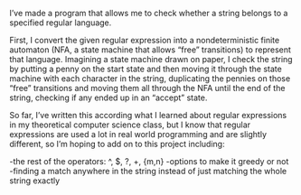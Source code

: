 I’ve made a program that allows me to check whether a string belongs to a specified regular language.

First, I convert the given regular expression into a nondeterministic finite automaton (NFA, a state machine that allows “free” transitions) to represent that language. Imagining a state machine drawn on paper, I check the string by putting a penny on the start state and then moving it through the state machine with each character in the string, duplicating the pennies on those “free” transitions and moving them all through the NFA until the end of the string, checking if any ended up in an “accept” state.

So far, I’ve written this according what I learned about regular expressions in my theoretical computer science class, but I know that regular expressions are used a lot in real world programming and are slightly different, so I’m hoping to add on to this project including:

-the rest of the operators: ^, $, ?, +, {m,n}
-options to make it greedy or not
-finding a match anywhere in the string instead of just matching the whole string exactly
